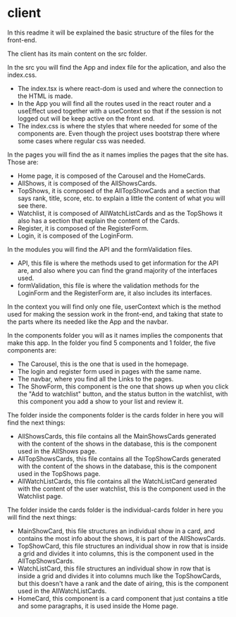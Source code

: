 # client

In this readme it will be explained the basic structure of the files for the front-end.

The client has its main content on the src folder.

In the src you will find the App and index file for the aplication, and also the index.css.
- The index.tsx is where react-dom is used and where the connection to the HTML is made.
- In the App you will find all the routes used in the react router and a useEffect used together
  with a useContext so that if the session is not logged out will be keep active on the front end.
- The index.css is where the styles that where needed for some of the components are. Even though
  the project uses bootstrap there where some cases where regular css was needed.

In the pages you will find the as it names implies the pages that the site has. Those are:
- Home page, it is composed of the Carousel and the HomeCards.
- AllShows, it is composed of the AllShowsCards.
- TopShows, it is composed of the AllTopShowCards and a section that says rank, title, score, etc.
  to explain a little the content of what you will see there.
- Watchlist, it is composed of AllWatchListCards and as the TopShows it also has a section that explain
  the content of the Cards.
- Register, it is composed of the RegisterForm.
- Login, it is composed of the LoginForm.

In the modules you will find the API and the formValidation files.
- API, this file is where the methods used to get information for the API are, and also where you can
  find the grand majority of the interfaces used.
- formValidation, this file is where the validation methods for the LoginForm and the RegisterForm are,
  it also includes its interfaces.

In the context you will find only one file, userContext which is the method used for making the session work
in the front-end, and taking that state to the parts where its needed like the App and the navbar.

In the components folder you will as it names implies the components that make this app.
In the folder you find 5 components and 1 folder, the five components are:
- The Carousel, this is the one that is used in the homepage.
- The login and register form used in pages with the same name.
- The navbar, where you find all the Links to the pages.
- The ShowForm, this component is the one that shows up when you click the "Add to watchlist" button, and the
  status button in the watchlist, with this component you add a show to your list and review it.

The folder inside the components folder is the cards folder in here you will find the next things:
- AllShowsCards, this file contains all the MainShowsCards generated with the content of the shows in the database, 
  this is the component used in the AllShows page.
- AllTopShowsCards, this file contains all the TopShowCards generated with the content of the shows in the database, 
  this is the component used in the TopShows page.
- AllWatchListCards, this file contains all the WatchListCard generated with the content of the user watchlist,
  this is the component used in the Watchlist page.

The folder inside the cards folder is the individual-cards folder in here you will find the next things:
- MainShowCard, this file structures an individual show in a card, and contains the most info
  about the shows, it is part of the AllShowsCards.
- TopShowCard, this file structures an individual show in row that is inside a grid and divides it into
  columns, this is the component used in the AllTopShowsCards.
- WatchListCard, this file structures an individual show in row that is inside a grid and divides it into
  columns much like the TopShowCards, but this doesn't have a rank and the date of airing, this is the component 
  used in the AllWatchListCards.
- HomeCard, this component is a card component that just contains a title and some paragraphs, it is used inside the
  Home page.
